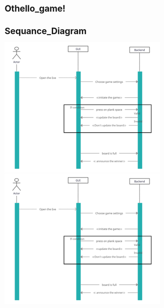 # Othello_game!

# Sequance_Diagram
<img src="https://github.com/KareemNader/Othello_game/blob/main/Untitled%20Workspace.jpg" alt="image preview">
<img src="https://github.com/KareemNader/Othello_game/blob/main/Untitled%20Workspace.jpg" alt="image preview">
